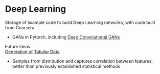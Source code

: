 # Deep Learning
Storage of example code to build Deep Learning networks, with code built from Coursera.
- GANs in Pytorch, including [Deep Convolutional GANs](https://arxiv.org/pdf/1511.06434v1.pdf)

Future Ideas  
[Generation of Tabular Data](https://arxiv.org/pdf/1811.11264.pdf)
- Samples from distribution and captures correlation between features, better than previously established statistical methods
